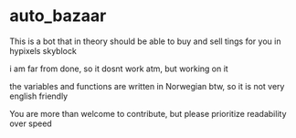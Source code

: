 # auto_bazaar
This is a bot that in theory should be able to buy and sell tings for you in hypixels skyblock

i am far from done, so it dosnt work atm, but working on it

the variables and functions are written in Norwegian btw, so it is not very english friendly

You are more than welcome to contribute, but please prioritize readability over speed 
